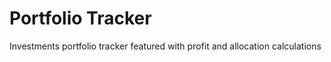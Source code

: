 # Portfolio Tracker
 Investments portfolio tracker featured with profit and allocation calculations
